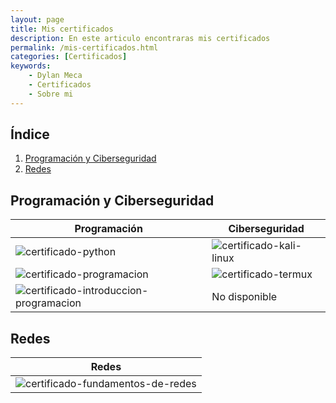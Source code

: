 ```yaml
---
layout: page 
title: Mis certificados
description: En este articulo encontraras mis certificados
permalink: /mis-certificados.html
categories: [Certificados]
keywords:
    - Dylan Meca
    - Certificados
    - Sobre mi
---
```


## Índice

1. [Programación y Ciberseguridad](#programación-y-ciberseguridad)
2. [Redes](#redes)

## Programación y Ciberseguridad

| Programación | Ciberseguridad
|-------------| -------------|
| ![certificado-python](https://dylanmeca.github.io/assets/img/certificado-python.png) | ![certificado-kali-linux](https://dylanmeca.github.io/assets/img/certificado-kali-linux.png) |
| ![certificado-programacion](https://dylanmeca.github.io/assets/img/certificado-programacion.png) | ![certificado-termux](https://dylanmeca.github.io/assets/img/certificado-termux.png) |
| ![certificado-introduccion-programacion](https://dylanmeca.github.io/assets/img/certificado-introduccion-programacion.png) | No disponible |

## Redes

| Redes |
|-------------|
| ![certificado-fundamentos-de-redes](https://dylanmeca.github.io/assets/img/certificado-fundamentos-de-redes.jpg) |
